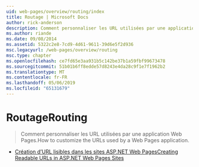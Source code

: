 ```yaml
---
uid: web-pages/overview/routing/index
title: Routage | Microsoft Docs
author: rick-anderson
description: Comment personnaliser les URL utilisées par une application Web Pages.
ms.author: riande
ms.date: 09/08/2014
ms.assetid: 5322c2e8-7cd9-4d61-9611-39d6e5f2d936
msc.legacyurl: /web-pages/overview/routing
msc.type: chapter
ms.openlocfilehash: ce7fd65e3aa931b5c142be37b1a59fbf99673478
ms.sourcegitcommit: 51b01b6ff8edde57d8243e4da28c9f1e7f1962b2
ms.translationtype: MT
ms.contentlocale: fr-FR
ms.lasthandoff: 05/06/2019
ms.locfileid: "65131679"
---
```

# <a name="routing"></a><span data-ttu-id="1cf2b-103">Routage</span><span class="sxs-lookup"><span data-stu-id="1cf2b-103">Routing</span></span>

> <span data-ttu-id="1cf2b-104">Comment personnaliser les URL utilisées par une application Web Pages.</span><span class="sxs-lookup"><span data-stu-id="1cf2b-104">How to customize the URLs used by a Web Pages application.</span></span>

- [<span data-ttu-id="1cf2b-105">Création d’URL lisibles dans les sites ASP.NET Web Pages</span><span class="sxs-lookup"><span data-stu-id="1cf2b-105">Creating Readable URLs in ASP.NET Web Pages Sites</span></span>](creating-readable-urls-in-aspnet-web-pages-sites.md)
